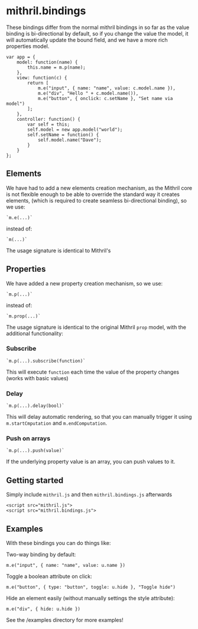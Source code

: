 # mithril.bindings

These bindings differ from the normal mithril bindings in so far as the value binding is bi-directional by default, so if you change the value the model, it will automatically update the bound field, and we have a more rich properties model.

    var app = {
        model: function(name) {
            this.name = m.p(name);
        },
        view: function(c) {
            return [
                m.e("input", { name: "name", value: c.model.name }),
                m.e("div", "Hello " + c.model.name()),
                m.e("button", { onclick: c.setName }, "Set name via model")
            ];
        },
        controller: function() {
            var self = this;
            self.model = new app.model("world");
            self.setName = function() {
                self.model.name("Dave");
            }
        }
    };

## Elements

We have had to add a new elements creation mechanism, as the Mithril core is not flexible enough to be able to override the standard way it creates elements, (which is required to create seamless bi-directional binding), so we use:

    `m.e(...)`

instead of:

    `m(...)`

The usage signature is identical to Mithril's


## Properties

We have added a new property creation mechanism, so we use:

    `m.p(...)`

instead of:

    `m.prop(...)`

The usage signature is identical to the original Mithril `prop` model, with the additional functionality:

### Subscribe

    `m.p(...).subscribe(function)`

This will execute `function` each time the value of the property changes (works with basic values)

### Delay

    `m.p(...).delay(bool)`

This will delay automatic rendering, so that you can manually trigger it using `m.startCmputation` and `m.endComputation`.

### Push on arrays

    `m.p(...).push(value)`

If the underlying property value is an array, you can push values to it.


## Getting started

Simply include `mithril.js` and then `mithril.bindings.js` afterwards

    <script src="mithril.js">
    <script src="mithril.bindings.js">


## Examples

With these bindings you can do things like:

Two-way binding by default:

    m.e("input", { name: "name", value: u.name })

Toggle a boolean attribute on click:

    m.e("button", { type: "button", toggle: u.hide }, "Toggle hide")

Hide an element easily (without manually settings the style attribute):

    m.e("div", { hide: u.hide })

See the /examples directory for more examples!
